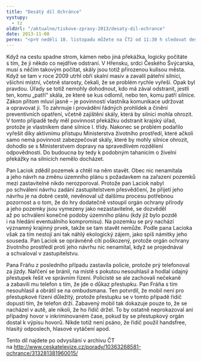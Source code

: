 ```yaml
---
title: "Desátý díl Ochránce"
vystupy:
  - tz
oldUrl: "/aktualne/tiskove-zpravy-2013/desaty-dil-ochrance"
date: 2013-11-08
perex: "<p>V neděli 10. listopadu můžete na ČT2 od 11:30 h sledovat desátý díl pořadu Ochránce. Ukážeme vám, jak si někdy úřady mezi sebou přehazují problém jako horký brambor a žádný z nich ho nechce řešit. Jindy se naopak nechají ovlivnit a původní stanovisko změní ve váš neprospěch. A na závěr pak přidáme ještě jeden případ podivného postupu policie. Repríza je na programu ve středu 13. 11. ve 13:10 a další opakování jsou pak zařazena do vysílání ČT2 v neděli a úterý vždy po půlnoci.</p>"
---
```


<!-- imported from the old website -->

<p>Když na cestu spadne strom, kámen nebo jiná překážka, logicky počítáte s tím, že ji někdo co nejdříve odstraní. V Hřensku, srdci Českého Švýcarska, musí s něčím takovým počítat, skály jsou totiž přirozenou kulisou města. Když se tam v roce 2009 utrhl obří skalní masiv a zavalil páteřní silnici, všichni místní, včetně starosty, čekali, že se problém rychle vyřeší. Opak byl pravdou. Úřady se totiž nemohly dohodnout, kdo má zával odstranit, jestli ten, komu „patří“ skála, ze které se kus odlomil, nebo ten, komu patří silnice. Zákon přitom mluví jasně – je povinností vlastníka komunikace udržovat a opravovat ji. To zahrnuje i provádění řádných prohlídek a činění preventivních opatření, včetně zajištění skály, která by silnici mohla ohrozit. V tomto případě tedy měl povinnost překážku odstranit krajský úřad, protože je vlastníkem dané silnice I. třídy. Nakonec se problém podařilo vyřešit díky aktivnímu přístupu Ministerstva životního prostředí, které ačkoli samo nemá povinnost zabezpečovat skály, které by mohly silnice ohrozit, dohodlo se s Ministerstvem dopravy na spravedlivém rozdělení odpovědnosti. Do budoucna by tedy k podobným tahanicím o živelní překážky na silnicích nemělo docházet.</p><p>Pan Laciok zdědil pozemek a chtěl na něm stavět. Obec nic nenamítala a jeho návrh na změnu územního plánu s požadavkem na zařazení pozemků mezi zastavitelné nikdo nerozporoval. Protože pan Laciok nabyl po schválení návrhu zadání zastupitelstvem přesvědčení, že přijetí jeho návrhu je na dobré cestě, nevěnoval už dalšímu procesu potřebnou pozornost a o tom, že do hry dodatečně vstoupil orgán ochrany přírody a jeho pozemky jsou vymezeny jako nezastavitelné, se dozvěděl až po schválení konečné podoby územního plánu (kdy již bylo pozdě i na hledání eventuálního kompromisu). Na pozemku se prý nachází významný krajinný prvek, takže se tam stavět nemůže. Podle pana Lacioka však za tím nestojí ani tak náhlý ekologický zájem, jako spíš námitky jeho souseda. Pan Laciok se oprávněně cítí poškozený, protože orgán ochrany životního prostředí proti jeho návrhu nic nenamítal, když se projednával a schvaloval v zastupitelstvu. </p><p>Pana Fráňu z posledního případu zastavila policie, protože prý telefonoval za jízdy. Nařčení se bránil, na místě s pokutou nesouhlasil a hodlal údajný přestupek řešit ve správním řízení. Policisté se ale zachovali nečekaně a zabavili mu telefon s tím, že jde o důkaz přestupku. Pan Fráňa s tím nesouhlasil a obrátil se na ombudsmana. Ten potvrdil, že mobil není pro přestupkové řízení důležitý, protože přestupku se v tomto případě řidič dopustí tím, že telefon drží. Zabavený mobil tak dokazuje pouze to, že se nacházel v autě, ale nikoli, že ho řidič držel. To by ostatně neprokazoval ani případný hovor v inkriminovaném čase, pokud by se přestupkový orgán dostal k výpisu hovorů. Nikde totiž není psáno, že řidič použil handsfree, hlasitý odposlech, hlasové vytáčení apod.</p><p>Tento díl najdete po odvysílání v archivu ČT na <a title="Otevření do nového okna" href="http://www.ceskatelevize.cz/porady/10363268581-ochrance/313281381960015/" target="_blank">http://www.ceskatelevize.cz/porady/10363268581-ochrance/313281381960015/</a> </p>

